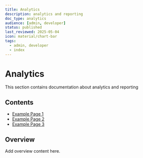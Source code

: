 ```yaml
---
title: Analytics
description: analytics and reporting
doc_type: analytics
audience: [admin, developer]
status: published
last_reviewed: 2025-05-04
icon: material/chart-bar
tags:
  - admin, developer
  - index
---
```


# Analytics

This section contains documentation about analytics and reporting

## Contents

- [Example Page 1](#)
- [Example Page 2](#)
- [Example Page 3](#)

## Overview

Add overview content here.
